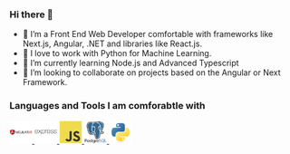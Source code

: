 ### Hi there 👋

- 🔭 I’m a Front End Web Developer comfortable with frameworks like Next.js, Angular, .NET and libraries like React.js. 
- 🔭 I love to work with Python for Machine Learning.
- 🌱 I’m currently learning Node.js and Advanced Typescript
- 👯 I’m looking to collaborate on projects based on the Angular or Next Framework.


<h3 align="left">Languages and Tools I am comforabtle with</h3>
<p align="left"> <a href="https://angular.io" target="_blank"> <img src="https://raw.githubusercontent.com/devicons/devicon/master/icons/angularjs/angularjs-original-wordmark.svg" alt="angularjs" width="40" height="40"/> </a>
  <a href="https://expressjs.com" target="_blank"> <img src="https://raw.githubusercontent.com/devicons/devicon/master/icons/express/express-original-wordmark.svg" alt="express" width="40" height="40"/>
    <a href="https://developer.mozilla.org/en-US/docs/Web/JavaScript" target="_blank"> <img src="https://raw.githubusercontent.com/devicons/devicon/master/icons/javascript/javascript-original.svg" alt="javascript" width="40" height="40"/> </a> 
    <a href="https://www.postgresql.org" target="_blank"> <img src="https://raw.githubusercontent.com/devicons/devicon/master/icons/postgresql/postgresql-original-wordmark.svg" alt="postgresql" width="40" height="40"/> </a>
     <a href="https://www.python.org" target="_blank"> <img src="https://raw.githubusercontent.com/devicons/devicon/master/icons/python/python-original.svg" alt="python" width="40" height="40"/> </a>
</p>
<!-- <img align="center" src="https://github-readme-stats.vercel.app/api?username=sudsrk&show_icons=true&locale=en&layout=compact&theme=material-palenight" alt="deadmantfa" /> | <img align="center" src="https://github-readme-streak-stats.herokuapp.com/?user=sudsrk&show_icons=true&locale=en&layout=compact&theme=material-palenight" alt="sudsrk" /> -->
